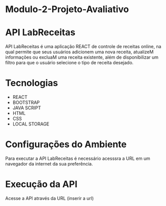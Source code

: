 # Modulo-2-Projeto-Avaliativo

# API LabReceitas

API LabReceitas é uma aplicação REACT de controle de receitas online, na qual permite que seus usuários adicionem uma nova receita, atualizeM informações ou excluaM uma receita existente, além de disponibilizar um filtro para que o usuário selecione o tipo de receita desejado.

# Tecnologias

- REACT
- BOOTSTRAP
- JAVA SCRIPT
- HTML
- CSS
- LOCAL STORAGE

# Configurações do Ambiente

Para executar a API LabReceitas é necessário acesssra a URL em um navegador da internet da sua preferência.

# Execução da API

Acesse a API através da URL (inserir a url)

